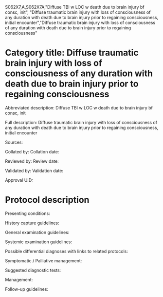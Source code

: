 S062X7,A,S062X7A,"Diffuse TBI w LOC w death due to brain injury bf consc, init", "Diffuse traumatic brain injury with loss of consciousness of any duration with death due to brain injury prior to regaining consciousness, initial encounter","Diffuse traumatic brain injury with loss of consciousness of any duration with death due to brain injury prior to regaining consciousness"
# Category title: Diffuse traumatic brain injury with loss of consciousness of any duration with death due to brain injury prior to regaining consciousness

Abbreviated description: Diffuse TBI w LOC w death due to brain injury bf consc, init

Full description: Diffuse traumatic brain injury with loss of consciousness of any duration with death due to brain injury prior to regaining consciousness, initial encounter

Sources:

Collated by:
Collation date:

Reviewed by:
Review date:

Validated by:
Validation date:

Approval UID:

# Protocol description

Presenting conditions:

History capture guidelines:

General examination guidelines:

Systemic examination guidelines:

Possible differential diagnoses with links to related protocols:

Symptomatic / Palliative management:

Suggested diagnostic tests:

Management:

Follow-up guidelines:
